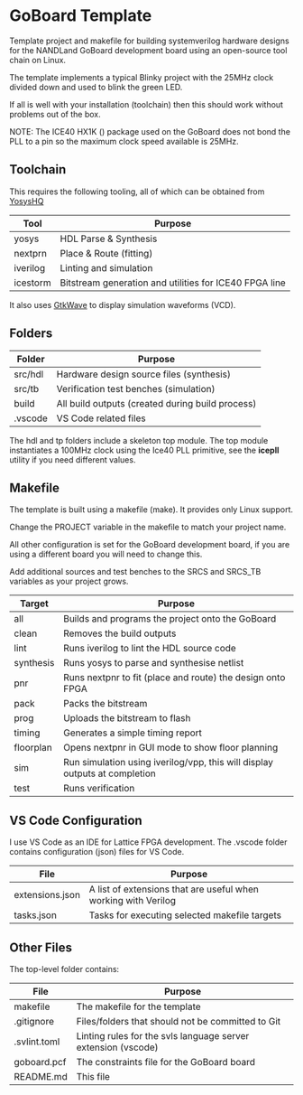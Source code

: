 # GoBoard Template
Template project and makefile for building systemverilog hardware designs for the NANDLand GoBoard development board using an open-source tool chain on Linux.

The template implements a typical Blinky project with the 25MHz clock divided down and used to blink the green LED.  

If all is well with your installation (toolchain) then this should work without problems out of the box.

NOTE: The ICE40 HX1K () package used on the GoBoard does not bond the PLL to a pin so the maximum clock speed available is 25MHz.

## Toolchain

This requires the following tooling, all of which can be obtained from [YosysHQ](https://github.com/YosysHQ)

|Tool|Purpose|
|----|----|
|yosys| HDL Parse & Synthesis|
|nextprn| Place & Route (fitting)|
|iverilog| Linting and simulation|
|icestorm| Bitstream generation and utilities for ICE40 FPGA line|

It also uses [GtkWave](https://gtkwave.sourceforge.net/) to display simulation waveforms (VCD).

## Folders

| Folder | Purpose |
| ----|---|
| src/hdl | Hardware design source files (synthesis)|
| src/tb  | Verification test benches (simulation)|
| build   | All build outputs (created during build process)|
| .vscode | VS Code related files|

The hdl and tp folders include a skeleton top module.  The top module instantiates a 100MHz clock using the Ice40 PLL primitive, see the **icepll** utility if you need different values.

## Makefile
The template is built using a makefile (make).  It provides only Linux support. 

Change the PROJECT variable in the makefile to match your project name.  

All other configuration is set for the GoBoard development board, if you are using a different board you will need to change this.

Add additional sources and test benches to the SRCS and SRCS_TB variables as your project grows.

| Target | Purpose |
| -------|---------|
| all    | Builds and programs the project onto the GoBoard|
| clean  | Removes the build outputs|
| lint   | Runs iverilog to lint the HDL source code|
| synthesis| Runs yosys to parse and synthesise netlist|
| pnr | Runs nextpnr to fit (place and route) the design onto FPGA|
| pack | Packs the bitstream|
| prog | Uploads the bitstream to flash|
| timing | Generates a simple timing report|
| floorplan | Opens nextpnr in GUI mode to show floor planning|
| sim | Run simulation using iverilog/vpp, this will display outputs at completion|
| test | Runs verification| 

## VS Code Configuration
I use VS Code as an IDE for Lattice FPGA development.  The .vscode folder contains configuration (json) files for VS Code.

| File | Purpose | 
| -----| ------- |
| extensions.json| A list of extensions that are useful when working with Verilog|
| tasks.json| Tasks for executing selected makefile targets |

## Other Files
The top-level folder contains:

| File | Purpose | 
| -----| ------- |
| makefile | The makefile for the template|
| .gitignore | Files/folders that should not be committed to Git|
| .svlint.toml| Linting rules for the svls language server extension (vscode)|
| goboard.pcf| The constraints file for the GoBoard board|
| README.md| This file|




